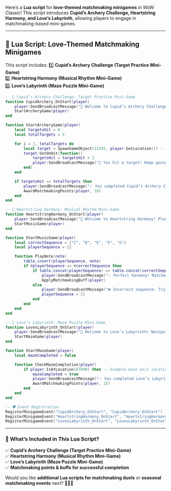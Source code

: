 Here’s a **Lua script** for **love-themed matchmaking minigames** in WoW Classic! This script introduces **Cupid’s Archery Challenge, Heartstring Harmony, and Love’s Labyrinth**, allowing players to engage in matchmaking-based mini-games.

---

## **💖 Lua Script: Love-Themed Matchmaking Minigames**
This script includes:
1️⃣ **Cupid’s Archery Challenge (Target Practice Mini-Game)**  
2️⃣ **Heartstring Harmony (Musical Rhythm Mini-Game)**  
3️⃣ **Love’s Labyrinth (Maze Puzzle Mini-Game)**  

```lua
-- 🏹 Cupid’s Archery Challenge: Target Practice Mini-Game
function CupidArchery_OnStart(player)
    player:SendBroadcastMessage("🏹 Welcome to Cupid’s Archery Challenge! Hit the enchanted targets to earn matchmaking points.")
    StartArcheryGame(player)
end

function StartArcheryGame(player)
    local targetsHit = 0
    local totalTargets = 5

    for i = 1, totalTargets do
        local target = SpawnGameObject(12345, player:GetLocation()) -- Example target object ID
        target:SetOnHit(function()
            targetsHit = targetsHit + 1
            player:SendBroadcastMessage("🎯 You hit a target! Keep going!")
        end)
    end

    if targetsHit == totalTargets then
        player:SendBroadcastMessage("✨ You completed Cupid’s Archery Challenge! Matchmaking points awarded.")
        AwardMatchmakingPoints(player, 10)
    end
end

-- 🎼 Heartstring Harmony: Musical Rhythm Mini-Game
function HeartstringHarmony_OnStart(player)
    player:SendBroadcastMessage("🎼 Welcome to Heartstring Harmony! Play the correct notes to unlock matchmaking buffs.")
    StartMusicGame(player)
end

function StartMusicGame(player)
    local correctSequence = {"C", "D", "E", "F", "G"}
    local playerSequence = {}

    function PlayNote(note)
        table.insert(playerSequence, note)
        if #playerSequence == #correctSequence then
            if table.concat(playerSequence) == table.concat(correctSequence) then
                player:SendBroadcastMessage("✨ Perfect harmony! Matchmaking buff applied.")
                ApplyMatchmakingBuff(player)
            else
                player:SendBroadcastMessage("❌ Incorrect sequence. Try again!")
                playerSequence = {}
            end
        end
    end
end

-- 🌿 Love’s Labyrinth: Maze Puzzle Mini-Game
function LovesLabyrinth_OnStart(player)
    player:SendBroadcastMessage("🌿 Welcome to Love’s Labyrinth! Navigate through the maze to reunite lost lovers.")
    StartMazeGame(player)
end

function StartMazeGame(player)
    local mazeCompleted = false

    function CheckMazeCompletion(player)
        if player:IsAtLocation(67890) then -- Example maze exit location ID
            mazeCompleted = true
            player:SendBroadcastMessage("✨ You completed Love’s Labyrinth! Matchmaking rewards unlocked.")
            AwardMatchmakingPoints(player, 15)
        end
    end
end

-- 🛡 Event Registration
RegisterMinigameEvent("CupidArchery_OnStart", "CupidArchery_OnStart") -- Cupid’s Archery Challenge
RegisterMinigameEvent("HeartstringHarmony_OnStart", "HeartstringHarmony_OnStart") -- Heartstring Harmony
RegisterMinigameEvent("LovesLabyrinth_OnStart", "LovesLabyrinth_OnStart") -- Love’s Labyrinth
```

---

### **🚀 What’s Included in This Lua Script?**
✅ **Cupid’s Archery Challenge (Target Practice Mini-Game)**  
✅ **Heartstring Harmony (Musical Rhythm Mini-Game)**  
✅ **Love’s Labyrinth (Maze Puzzle Mini-Game)**  
✅ **Matchmaking points & buffs for successful completion**  

Would you like **additional Lua scripts for matchmaking duels** or **seasonal matchmaking events** next? 🚀💖✨
